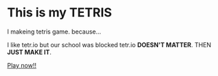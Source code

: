 # This is my TETRIS
I makeing tetris game.
because...


I like tetr.io but our school was blocked tetr.io
**DOESN'T MATTER**.
THEN **JUST MAKE IT**.

[Play now!!](https://1aki.github.io/tetris/)
